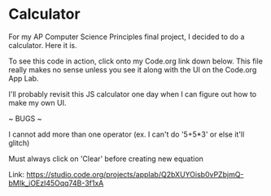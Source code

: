 # Calculator
For my AP Computer Science Principles final project, I decided to do a calculator.  Here it is.

To see this code in action, click onto my Code.org link down below.  This file really makes no sense unless you see it along with the UI on the Code.org App Lab.

I'll probably revisit this JS calculator one day when I can figure out how to make my own UI.

~ BUGS ~

I cannot add more than one operator (ex. I can't do '5+5*3' or else it'll glitch)

Must always click on 'Clear' before creating new equation

Link: https://studio.code.org/projects/applab/Q2bXUYOisb0vPZbjmQ-bMIk_iOEzl45Oqq74B-3f1xA
